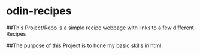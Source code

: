 # odin-recipes
##This Project/Repo is a simple recipe webpage with links to a few different Recipes

##The purpose of this Project is to hone my basic skills in html